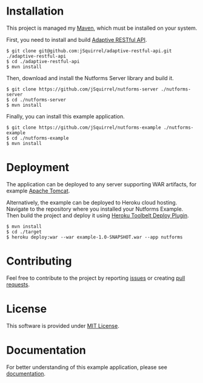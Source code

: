 
# Installation


This project is managed my [Maven](http://maven.apache.org), which must
be installed on your system.

First, you need to install and build [Adaptive RESTful API](https://travis-ci.org/jSquirrel/adaptive-restful-api).

```
$ git clone git@github.com:jSquirrel/adaptive-restful-api.git ./adaptive-restful-api
$ cd ./adaptive-restful-api
$ mvn install
```

Then, download and install the Nutforms Server library and build it.

```
$ git clone https://github.com/jSquirrel/nutforms-server ./nutforms-server
$ cd ./nutforms-server
$ mvn install
```

Finally, you can install this example application.

```
$ git clone https://github.com/jSquirrel/nutforms-example ./nutforms-example
$ cd ./nutforms-example
$ mvn install
```

# Deployment

The application can be deployed to any server supporting WAR artifacts,
for example [Apache Tomcat](http://tomcat.apache.org).

Alternatively, the example can be deployed to Heroku cloud hosting.
Navigate to the repository where you installed your Nutforms Example.
Then build the project and deploy it using
[Heroku Toolbelt Deploy Plugin](https://devcenter.heroku.com/articles/war-deployment#deployment-with-the-heroku-toolbelt).

```
$ mvn install
$ cd ./target
$ heroku deploy:war --war example-1.0-SNAPSHOT.war --app nutforms
```

# Contributing

Feel free to contribute to the project by reporting [issues](https://github.com/jSquirrel/nutforms-example/issues)
or creating [pull requests](https://github.com/jSquirrel/nutforms-example/pulls).

# License

This software is provided under [MIT License](https://opensource.org/licenses/MIT).

# Documentation

For better understanding of this example application,
please see [documentation](https://github.com/jSquirrel/nutforms-example/tree/master/docs/en/index.md).
